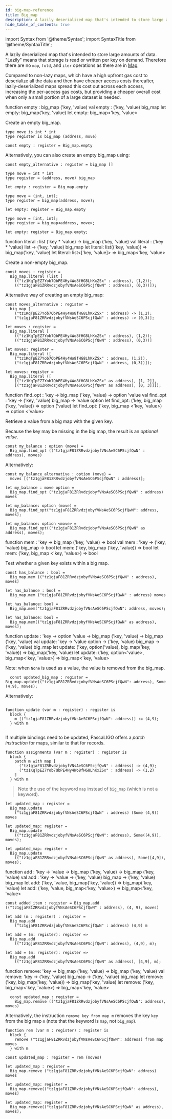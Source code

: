 ```yaml
---
id: big-map-reference
title: Big_map
description: A lazily deserialized map that's intended to store large amounts of data.
hide_table_of_contents: true
---
```


import Syntax from '@theme/Syntax';
import SyntaxTitle from '@theme/SyntaxTitle';

A lazily deserialized map that's intended to store large amounts of data. 
"Lazily" means that storage is read or written per key on demand. Therefore 
there are no `map`, `fold`, and `iter` operations as there are in 
[Map](map.md).

Compared to non-lazy maps, which have a high upfront gas cost to deserialize all
the data and then have cheaper access costs thereafter, lazily-deserialized maps
spread this cost out across each access, increasing the per-access gas costs,
but providing a cheaper overall cost when only a small portion of a large 
dataset is needed.

<SyntaxTitle syntax="pascaligo">
function empty : big_map ('key, 'value)
</SyntaxTitle>
<SyntaxTitle syntax="cameligo">
val empty : ('key, 'value) big_map
</SyntaxTitle>
<SyntaxTitle syntax="reasonligo">
let empty: big_map('key, 'value)
</SyntaxTitle>
<SyntaxTitle syntax="jsligo">
let empty: big_map<'key, 'value>
</SyntaxTitle>

Create an empty big_map.

<Syntax syntax="pascaligo">

```pascaligo group=big_map
type move is int * int
type register is big_map (address, move)

const empty : register = Big_map.empty
```

Alternatively, you can also create an empty big_map using:

```pascaligo group=big_map
const empty_alternative : register = big_map []
```

</Syntax>
<Syntax syntax="cameligo">

```cameligo group=big_map
type move = int * int
type register = (address, move) big_map

let empty : register = Big_map.empty
```

</Syntax>
<Syntax syntax="reasonligo">

```reasonligo group=big_map
type move = (int, int);
type register = big_map(address, move);

let empty: register = Big_map.empty
```

</Syntax>
<Syntax syntax="jsligo">

```jsligo group=big_map
type move = [int, int];
type register = big_map<address, move>;

let empty: register = Big_map.empty;
```

</Syntax>


<SyntaxTitle syntax="pascaligo">
function literal : list ('key * 'value) -> big_map ('key, 'value) 
</SyntaxTitle>
<SyntaxTitle syntax="cameligo">
val literal : ('key * 'value) list -> ('key, 'value) big_map
</SyntaxTitle>
<SyntaxTitle syntax="reasonligo">
let literal: list(('key, 'value)) => big_map('key, 'value)
</SyntaxTitle>
<SyntaxTitle syntax="jsligo">
let literal: list<['key, 'value]> => big_map<'key, 'value>
</SyntaxTitle>

Create a non-empty big_map.

<Syntax syntax="pascaligo">

```pascaligo group=big_map
const moves : register =
  Big_map.literal (list [
    (("tz1KqTpEZ7Yob7QbPE4Hy4Wo8fHG8LhKxZSx" : address), (1,2));
    (("tz1gjaF81ZRRvdzjobyfVNsAeSC6PScjfQwN" : address), (0,3))]);
```

Alternative way of creating an empty big_map:

```pascaligo group=big_map
const moves_alternative : register =
  big_map [
    ("tz1KqTpEZ7Yob7QbPE4Hy4Wo8fHG8LhKxZSx" : address) -> (1,2);
    ("tz1gjaF81ZRRvdzjobyfVNsAeSC6PScjfQwN" : address) -> (0,3)];
```

</Syntax>
<Syntax syntax="cameligo">

```cameligo group=big_map
let moves : register =
  Big_map.literal [
    (("tz1KqTpEZ7Yob7QbPE4Hy4Wo8fHG8LhKxZSx" : address), (1,2));
    (("tz1gjaF81ZRRvdzjobyfVNsAeSC6PScjfQwN" : address), (0,3))]
```

</Syntax>
<Syntax syntax="reasonligo">

```reasonligo group=big_map
let moves: register =
  Big_map.literal ([
    ("tz1KqTpEZ7Yob7QbPE4Hy4Wo8fHG8LhKxZSx" : address, (1,2)),
    ("tz1gjaF81ZRRvdzjobyfVNsAeSC6PScjfQwN" : address, (0,3))]);
```

</Syntax>
<Syntax syntax="jsligo">

```jsligo group=big_map
let moves: register =
  Big_map.literal ([
    [("tz1KqTpEZ7Yob7QbPE4Hy4Wo8fHG8LhKxZSx" as address), [1, 2]],
    [("tz1gjaF81ZRRvdzjobyfVNsAeSC6PScjfQwN" as address), [0, 3]]]);
```

</Syntax>

<SyntaxTitle syntax="pascaligo">
function find_opt : 'key -> big_map ('key, 'value) -> option 'value
</SyntaxTitle>
<SyntaxTitle syntax="cameligo">
val find_opt : 'key -> ('key, 'value) big_map -> 'value option
</SyntaxTitle>
<SyntaxTitle syntax="reasonligo">
let find_opt: ('key, big_map ('key, 'value)) => option ('value)
</SyntaxTitle>
<SyntaxTitle syntax="jsligo">
let find_opt: ('key, big_map <'key, 'value>) => option <'value>
</SyntaxTitle>

Retrieve a value from a big map with the given key. 

Because the key may be missing in the big map, the result is an 
*optional value*.


<Syntax syntax="pascaligo">

```pascaligo group=big_map
const my_balance : option (move) =
  Big_map.find_opt (("tz1gjaF81ZRRvdzjobyfVNsAeSC6PScjfQwN" : address), moves)
```

Alternatively:

```pascaligo group=big_map
const my_balance_alternative : option (move) =
  moves [("tz1gjaF81ZRRvdzjobyfVNsAeSC6PScjfQwN" : address)];
```

</Syntax>
<Syntax syntax="cameligo">

```cameligo group=big_map
let my_balance : move option =
  Big_map.find_opt ("tz1gjaF81ZRRvdzjobyfVNsAeSC6PScjfQwN" : address) moves
```

</Syntax>
<Syntax syntax="reasonligo">

```reasonligo group=big_map
let my_balance: option (move) =
  Big_map.find_opt("tz1gjaF81ZRRvdzjobyfVNsAeSC6PScjfQwN": address, moves);
```

</Syntax>
<Syntax syntax="jsligo">

```jsligo group=big_map
let my_balance: option <move> =
  Big_map.find_opt(("tz1gjaF81ZRRvdzjobyfVNsAeSC6PScjfQwN" as address), moves);
```

</Syntax>


<SyntaxTitle syntax="pascaligo">
function mem : 'key -> big_map ('key, 'value) -> bool
</SyntaxTitle>
<SyntaxTitle syntax="cameligo">
val mem : 'key -> ('key, 'value) big_map -> bool
</SyntaxTitle>
<SyntaxTitle syntax="reasonligo">
let mem: ('key, big_map ('key, 'value)) => bool
</SyntaxTitle>
<SyntaxTitle syntax="jsligo">
let mem: ('key, big_map <'key, 'value>) => bool
</SyntaxTitle>

Test whether a given key exists within a big map. 

<Syntax syntax="pascaligo">

```pascaligo group=big_map
const has_balance : bool =
  Big_map.mem (("tz1gjaF81ZRRvdzjobyfVNsAeSC6PScjfQwN" : address), moves)
```

</Syntax>
<Syntax syntax="cameligo">

```cameligo group=big_map
let has_balance : bool =
  Big_map.mem ("tz1gjaF81ZRRvdzjobyfVNsAeSC6PScjfQwN" : address) moves
```

</Syntax>
<Syntax syntax="reasonligo">

```reasonligo group=big_map
let has_balance: bool =
  Big_map.mem("tz1gjaF81ZRRvdzjobyfVNsAeSC6PScjfQwN": address, moves);
```

</Syntax>
<Syntax syntax="jsligo">

```jsligo group=big_map
let has_balance: bool =
  Big_map.mem(("tz1gjaF81ZRRvdzjobyfVNsAeSC6PScjfQwN" as address), moves);
```

</Syntax>

<SyntaxTitle syntax="pascaligo">
function update : 'key -> option 'value -> big_map ('key, 'value) -> big_map ('key, 'value)
</SyntaxTitle>
<SyntaxTitle syntax="cameligo">
val update: 'key -> 'value option -> ('key, 'value) big_map -> ('key, 'value) big_map
</SyntaxTitle>
<SyntaxTitle syntax="reasonligo">
let update: ('key, option('value), big_map('key, 'value)) => big_map('key, 'value)
</SyntaxTitle>
<SyntaxTitle syntax="jsligo">
let update: ('key, option<'value>, big_map<'key, 'value>) => big_map<'key, 'value>
</SyntaxTitle>

Note: when `None` is used as a value, the value is removed from the big_map.

<Syntax syntax="pascaligo">

```pascaligo group=big_map
  const updated_big_map : register = Big_map.update(("tz1gjaF81ZRRvdzjobyfVNsAeSC6PScjfQwN": address), Some (4,9), moves);
```

Alternatively:

```pascaligo group=big_map

function update (var m : register) : register is
  block {
    m [("tz1gjaF81ZRRvdzjobyfVNsAeSC6PScjfQwN": address)] := (4,9);
  } with m
  
```

If multiple bindings need to be updated, PascaLIGO offers a *patch
instruction* for maps, similar to that for records.

```pascaligo group=big_map
function assignments (var m : register) : register is
  block {
    patch m with map [
      ("tz1gjaF81ZRRvdzjobyfVNsAeSC6PScjfQwN" : address) -> (4,9);
      ("tz1KqTpEZ7Yob7QbPE4Hy4Wo8fHG8LhKxZSx" : address) -> (1,2)
    ]
  } with m
```

> Note the use of the keyword `map` instead of `big_map` (which is not
> a keyword).

</Syntax>
<Syntax syntax="cameligo">

```cameligo group=big_map
let updated_map : register =
  Big_map.update
    ("tz1gjaF81ZRRvdzjobyfVNsAeSC6PScjfQwN" : address) (Some (4,9)) moves
```

</Syntax>
<Syntax syntax="reasonligo">

```reasonligo group=big_map
let updated_map: register =
  Big_map.update
    (("tz1gjaF81ZRRvdzjobyfVNsAeSC6PScjfQwN": address), Some((4,9)), moves);
```

</Syntax>
<Syntax syntax="jsligo">

```jsligo group=big_map
let updated_map: register =
  Big_map.update
    (("tz1gjaF81ZRRvdzjobyfVNsAeSC6PScjfQwN" as address), Some([4,9]), moves);
```

</Syntax>

<SyntaxTitle syntax="pascaligo">
function add : 'key -> 'value -> big_map ('key, 'value) -> big_map ('key, 'value)
</SyntaxTitle>
<SyntaxTitle syntax="cameligo">
val add : 'key -> 'value -> ('key, 'value) big_map  -> ('key, 'value) big_map
</SyntaxTitle>
<SyntaxTitle syntax="reasonligo">
let add: ('key, 'value, big_map('key, 'value)) => big_map('key, 'value) 
</SyntaxTitle>
<SyntaxTitle syntax="jsligo">
let add: ('key, 'value, big_map<'key, 'value>) => big_map<'key, 'value> 
</SyntaxTitle>
<Syntax syntax="pascaligo">

```pascaligo group=big_map
const added_item : register = Big_map.add (("tz1gjaF81ZRRvdzjobyfVNsAeSC6PScjfQwN" : address), (4, 9), moves)
```

</Syntax>
<Syntax syntax="cameligo">

```cameligo group=big_map
let add (m : register) : register =
  Big_map.add
    ("tz1gjaF81ZRRvdzjobyfVNsAeSC6PScjfQwN" : address) (4,9) m
```

</Syntax>
<Syntax syntax="reasonligo">

```reasonligo group=big_map
let add = (m: register): register =>
  Big_map.add
    (("tz1gjaF81ZRRvdzjobyfVNsAeSC6PScjfQwN": address), (4,9), m);
```

</Syntax>
<Syntax syntax="jsligo">

```jsligo group=big_map
let add = (m: register): register =>
  Big_map.add
    (("tz1gjaF81ZRRvdzjobyfVNsAeSC6PScjfQwN" as address), [4,9], m);
```

</Syntax>


<SyntaxTitle syntax="pascaligo">
function remove: 'key -> big_map ('key, 'value) -> big_map ('key, 'value)
</SyntaxTitle>
<SyntaxTitle syntax="cameligo">
val remove: 'key -> ('key, 'value) big_map -> ('key, 'value) big_map
</SyntaxTitle>
<SyntaxTitle syntax="reasonligo">
let remove: ('key, big_map('key, 'value)) => big_map('key, 'value)
</SyntaxTitle>
<SyntaxTitle syntax="jsligo">
let remove: ('key, big_map<'key, 'value>) => big_map<'key, 'value>
</SyntaxTitle>

<Syntax syntax="pascaligo">

```pascaligo group=big_map
  const updated_map : register = 
    Big_map.remove (("tz1gjaF81ZRRvdzjobyfVNsAeSC6PScjfQwN": address), moves)
```

Alternatively, the instruction `remove key from map m` removes the key
`key` from the big map `m` (note that the keyword is `map`, not
`big_map`).

```pascaligo group=big_map
function rem (var m : register) : register is
  block {
    remove ("tz1gjaF81ZRRvdzjobyfVNsAeSC6PScjfQwN": address) from map moves
  } with m

const updated_map : register = rem (moves)
```

</Syntax>
<Syntax syntax="cameligo">

```cameligo group=big_map
let updated_map : register =
  Big_map.remove ("tz1gjaF81ZRRvdzjobyfVNsAeSC6PScjfQwN": address) moves
```

</Syntax>
<Syntax syntax="reasonligo">

```reasonligo group=big_map
let updated_map: register =
  Big_map.remove(("tz1gjaF81ZRRvdzjobyfVNsAeSC6PScjfQwN": address), moves)
```

</Syntax>
<Syntax syntax="jsligo">

```jsligo group=big_map
let updated_map: register =
  Big_map.remove(("tz1gjaF81ZRRvdzjobyfVNsAeSC6PScjfQwN" as address), moves); 
```

</Syntax>

